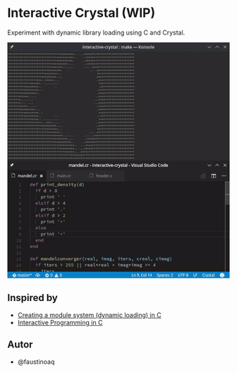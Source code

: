 # Interactive Crystal (WIP)

Experiment with dynamic library loading using C and Crystal.

![mandel](https://raw.githubusercontent.com/faustinoaq/interactive-crystal/master/mandel.gif)

## Inspired by

- [Creating a module system (dynamic loading) in C](http://stackoverflow.com/questions/384121/creating-a-module-system-dynamic-loading-in-c)
- [Interactive Programming in C](http://nullprogram.com/blog/2014/12/23/)

## Autor

- @faustinoaq
